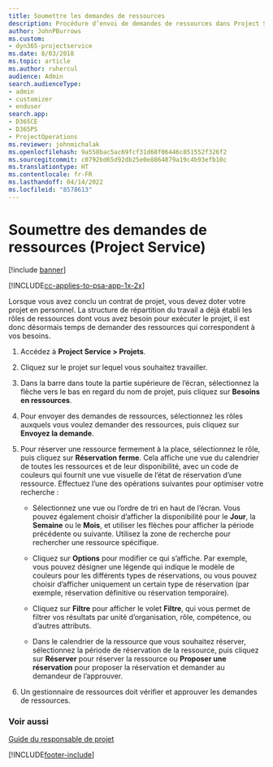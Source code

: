 ```yaml
---
title: Soumettre les demandes de ressources
description: Procédure d’envoi de demandes de ressources dans Project Service
author: JohnPBurrows
ms.custom:
- dyn365-projectservice
ms.date: 8/03/2018
ms.topic: article
ms.author: ruhercul
audience: Admin
search.audienceType:
- admin
- customizer
- enduser
search.app:
- D365CE
- D365PS
- ProjectOperations
ms.reviewer: johnmichalak
ms.openlocfilehash: 9a558bac5ac69fcf31d68f06446c851552f326f2
ms.sourcegitcommit: c0792bd65d92db25e0e8864879a19c4b93efb10c
ms.translationtype: HT
ms.contentlocale: fr-FR
ms.lasthandoff: 04/14/2022
ms.locfileid: "8578613"
---
```

# <a name="submit-resource-requests-project-service"></a>Soumettre des demandes de ressources (Project Service)

[!include [banner](../includes/psa-now-project-operations.md)]

[!INCLUDE[cc-applies-to-psa-app-1x-2x](../includes/cc-applies-to-psa-app-1x-2x.md)]

Lorsque vous avez conclu un contrat de projet, vous devez doter votre projet en personnel. La structure de répartition du travail a déjà établi les rôles de ressources dont vous avez besoin pour exécuter le projet, il est donc désormais temps de demander des ressources qui correspondent à vos besoins.  
  
1.  Accédez à **Project Service > Projets**.  
  
2.  Cliquez sur le projet sur lequel vous souhaitez travailler.  
  
3.  Dans la barre dans toute la partie supérieure de l’écran, sélectionnez la flèche vers le bas en regard du nom de projet, puis cliquez sur **Besoins en ressources**.  
  
4.  Pour envoyer des demandes de ressources, sélectionnez les rôles auxquels vous voulez demander des ressources, puis cliquez sur **Envoyez la demande**.  
  
5.  Pour réserver une ressource fermement à la place, sélectionnez le rôle, puis cliquez sur **Réservation ferme**. Cela affiche une vue du calendrier de toutes les ressources et de leur disponibilité, avec un code de couleurs qui fournit une vue visuelle de l’état de réservation d’une ressource. Effectuez l’une des opérations suivantes pour optimiser votre recherche :  
  
    -   Sélectionnez une vue ou l’ordre de tri en haut de l’écran. Vous pouvez également choisir d’afficher la disponibilité pour le **Jour**, la **Semaine** ou le **Mois**, et utiliser les flèches pour afficher la période précédente ou suivante. Utilisez la zone de recherche pour rechercher une ressource spécifique.  
  
    -   Cliquez sur **Options** pour modifier ce qui s’affiche. Par exemple, vous pouvez désigner une légende qui indique le modèle de couleurs pour les différents types de réservations, ou vous pouvez choisir d’afficher uniquement un certain type de réservation (par exemple, réservation définitive ou réservation temporaire).  
  
    -   Cliquez sur **Filtre** pour afficher le volet **Filtre**, qui vous permet de filtrer vos résultats par unité d’organisation, rôle, compétence, ou d’autres attributs.  
  
    -   Dans le calendrier de la ressource que vous souhaitez réserver, sélectionnez la période de réservation de la ressource, puis cliquez sur **Réserver** pour réserver la ressource ou **Proposer une réservation** pour proposer la réservation et demander au demandeur de l’approuver.  
  
6.  Un gestionnaire de ressources doit vérifier et approuver les demandes de ressources.  
  
### <a name="see-also"></a>Voir aussi  
 [Guide du responsable de projet](../psa/project-manager-guide.md)


[!INCLUDE[footer-include](../includes/footer-banner.md)]
